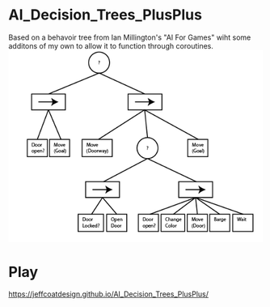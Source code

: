 # AI_Decision_Trees_PlusPlus
Based on a behavoir tree from Ian Millington's "AI For Games" wiht some additons of my own to allow it to function through coroutines. 
![Behavior Tree](https://github.com/JeffcoatDesign/AI_Decision_Trees_PlusPlus/blob/main/decisiontree.png)
# Play
https://jeffcoatdesign.github.io/AI_Decision_Trees_PlusPlus/
